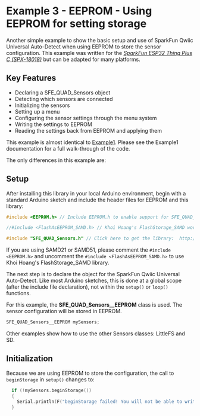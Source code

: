 # Example 3 - EEPROM - Using EEPROM for setting storage

Another simple example to show the basic setup and use of SparkFun Qwiic Universal Auto-Detect when using EEPROM to store the sensor configuration.
This example was written for the [*SparkFun ESP32 Thing Plus C (SPX-18018)*](https://www.sparkfun.com/products/18018) but can be adapted for many platforms.

## Key Features

- Declaring a SFE_QUAD_Sensors object
- Detecting which sensors are connected
- Initializing the sensors
- Setting up a menu
- Configuring the sensor settings through the menu system
- Writing the settings to EEPROM
- Reading the settings back from EEPROM and applying them

This example is almost identical to [Example1](ex_01_Thing_Plus_C.md). Please see the Example1 documentation for a full walk-through of the code.

The only differences in this example are:

## Setup

After installing this library in your local Arduino environment, begin with a standard Arduino sketch and include the header files for EEPROM and this library:

```C++
#include <EEPROM.h> // Include EEPROM.h to enable support for SFE_QUAD_Sensors__EEPROM. Do this before #include "SFE_QUAD_Sensors.h"

//#include <FlashAsEEPROM_SAMD.h> // Khoi Hoang's FlashStorage_SAMD works well too:  http://librarymanager/All#FlashStorage_SAMD

#include "SFE_QUAD_Sensors.h" // Click here to get the library:  http://librarymanager/All#SparkFun_Qwiic_Universal_Auto-Detect
```

If you are using SAMD21 or SAMD51, please comment the ```#include <EEPROM.h>``` and uncomment the ```#include <FlashAsEEPROM_SAMD.h>``` to use Khoi Hoang's FlashStorage_SAMD library.

The next step is to declare the object for the SparkFun Qwiic Universal Auto-Detect. Like most Arduino sketches, this is done at a global scope (after the include file declaration), not within the ```setup()``` or ```loop()``` functions. 

For this example, the **SFE_QUAD_Sensors__EEPROM** class is used. The sensor configuration will be stored in EEPROM.

```C++
SFE_QUAD_Sensors__EEPROM mySensors;
```

Other examples show how to use the other Sensors classes: LittleFS and SD.

## Initialization

Because we are using EEPROM to store the configuration, the call to ```beginStorage``` in ```setup()``` changes to:

```C++
  if (!mySensors.beginStorage())
  {
    Serial.println(F("beginStorage failed! You will not be able to write or read the sensor configuration..."));
  }
```
